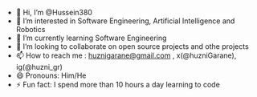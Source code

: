 - 👋 Hi, I’m @Hussein380
- 👀 I’m interested in Software Engineering, Artificial Intelligence and Robotics
- 🌱 I’m currently learning Software Engineering
- 💞️ I’m looking to collaborate on open source projects and othe projects
- 📫 How to reach me : huznigarane@gmail.com , x(@huzniGarane), ig(@huzni_gr)
- 😄 Pronouns: Him/He
- ⚡ Fun fact: I spend more than 10 hours a day learning to code

<!---
Hussein380/Hussein380 is a ✨ special ✨ repository because its `README.md` (this file) appears on your GitHub profile.
You can click the Preview link to take a look at your changes.
--->

